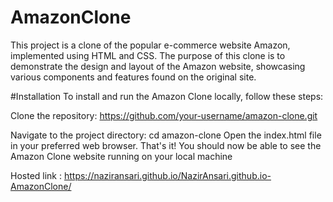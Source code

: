 # AmazonClone

This project is a clone of the popular e-commerce website Amazon, implemented using HTML and CSS. The purpose of this clone is to demonstrate the design and layout of the Amazon website, showcasing various components and features found on the original site.

#Installation
To install and run the Amazon Clone locally, follow these steps:

Clone the repository:
https://github.com/your-username/amazon-clone.git

Navigate to the project directory:
cd amazon-clone
Open the index.html file in your preferred web browser.
That's it! You should now be able to see the Amazon Clone website running on your local machine

Hosted link : https://naziransari.github.io/NazirAnsari.github.io-AmazonClone/
